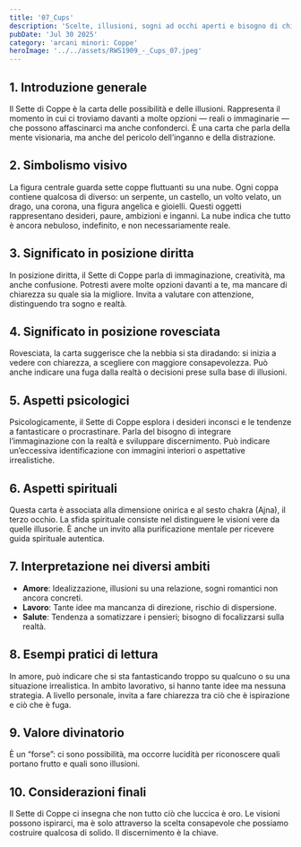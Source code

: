 ```yaml
---
title: '07_Cups'
description: 'Scelte, illusioni, sogni ad occhi aperti e bisogno di chiarezza'
pubDate: 'Jul 30 2025'
category: 'arcani minori: Coppe'
heroImage: '../../assets/RWS1909_-_Cups_07.jpeg'
---
```


## 1. Introduzione generale

Il Sette di Coppe è la carta delle possibilità e delle illusioni. Rappresenta il momento in cui ci troviamo davanti a molte opzioni — reali o immaginarie — che possono affascinarci ma anche confonderci. È una carta che parla della mente visionaria, ma anche del pericolo dell’inganno e della distrazione.

## 2. Simbolismo visivo

La figura centrale guarda sette coppe fluttuanti su una nube. Ogni coppa contiene qualcosa di diverso: un serpente, un castello, un volto velato, un drago, una corona, una figura angelica e gioielli. Questi oggetti rappresentano desideri, paure, ambizioni e inganni. La nube indica che tutto è ancora nebuloso, indefinito, e non necessariamente reale.

## 3. Significato in posizione diritta

In posizione diritta, il Sette di Coppe parla di immaginazione, creatività, ma anche confusione. Potresti avere molte opzioni davanti a te, ma mancare di chiarezza su quale sia la migliore. Invita a valutare con attenzione, distinguendo tra sogno e realtà.

## 4. Significato in posizione rovesciata

Rovesciata, la carta suggerisce che la nebbia si sta diradando: si inizia a vedere con chiarezza, a scegliere con maggiore consapevolezza. Può anche indicare una fuga dalla realtà o decisioni prese sulla base di illusioni.

## 5. Aspetti psicologici

Psicologicamente, il Sette di Coppe esplora i desideri inconsci e le tendenze a fantasticare o procrastinare. Parla del bisogno di integrare l’immaginazione con la realtà e sviluppare discernimento. Può indicare un’eccessiva identificazione con immagini interiori o aspettative irrealistiche.

## 6. Aspetti spirituali

Questa carta è associata alla dimensione onirica e al sesto chakra (Ajna), il terzo occhio. La sfida spirituale consiste nel distinguere le visioni vere da quelle illusorie. È anche un invito alla purificazione mentale per ricevere guida spirituale autentica.

## 7. Interpretazione nei diversi ambiti

- **Amore**: Idealizzazione, illusioni su una relazione, sogni romantici non ancora concreti.
- **Lavoro**: Tante idee ma mancanza di direzione, rischio di dispersione.
- **Salute**: Tendenza a somatizzare i pensieri; bisogno di focalizzarsi sulla realtà.

## 8. Esempi pratici di lettura

In amore, può indicare che si sta fantasticando troppo su qualcuno o su una situazione irrealistica. In ambito lavorativo, si hanno tante idee ma nessuna strategia. A livello personale, invita a fare chiarezza tra ciò che è ispirazione e ciò che è fuga.

## 9. Valore divinatorio

È un “forse”: ci sono possibilità, ma occorre lucidità per riconoscere quali portano frutto e quali sono illusioni.

## 10. Considerazioni finali

Il Sette di Coppe ci insegna che non tutto ciò che luccica è oro. Le visioni possono ispirarci, ma è solo attraverso la scelta consapevole che possiamo costruire qualcosa di solido. Il discernimento è la chiave.
